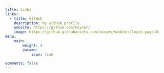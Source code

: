 ```yaml
---
title: Links
links:
  - title: GitHub
    description: My GitHub profile.
    website: https://github.com/moyner/
    image: https://github.githubassets.com/images/modules/logos_page/GitHub-Mark.png
menu:
    main: 
        weight: 4
        params:
            icon: link

comments: false
---
```

